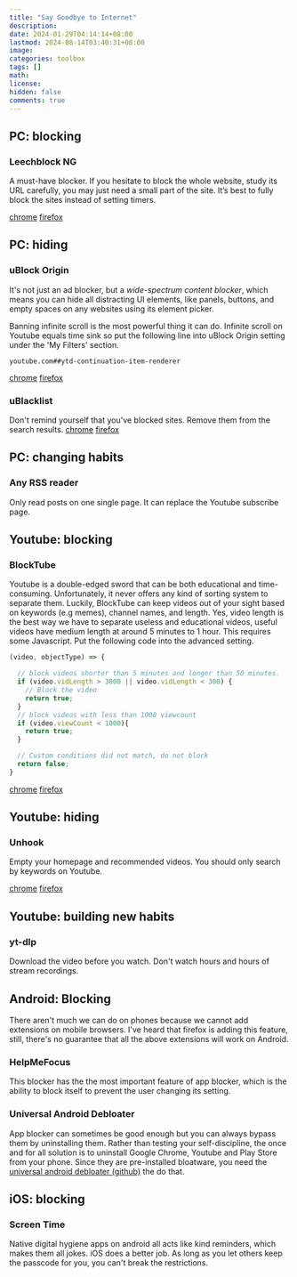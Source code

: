 ```yaml
---
title: "Say Goodbye to Internet"
description: 
date: 2024-01-29T04:14:14+08:00
lastmod: 2024-08-14T03:40:31+08:00
image: 
categories: toolbox
tags: []
math: 
license: 
hidden: false
comments: true
---
```


## PC: blocking
### Leechblock NG
A must-have blocker. If you hesitate to block the whole website, study its URL carefully, you may just need a small part of the site. It’s best to fully block the sites instead of setting timers.

[chrome](https://chromewebstore.google.com/detail/leechblock-ng/blaaajhemilngeeffpbfkdjjoefldkok) [firefox](https://addons.mozilla.org/en-US/firefox/addon/leechblock-ng)

## PC: hiding
### uBlock Origin
It's not just an ad blocker, but a *wide-spectrum content blocker*, which means you can hide all distracting UI elements, like panels, buttons, and empty spaces on any websites using its element picker.

Banning infinite scroll is the most powerful thing it can do. Infinite scroll on Youtube equals time sink so put the following line into uBlock Origin setting under the 'My Filters' section.

```
youtube.com##ytd-continuation-item-renderer
```

[chrome](https://chromewebstore.google.com/detail/ublock-origin/cjpalhdlnbpafiamejdnhcphjbkeiagm) [firefox](https://addons.mozilla.org/en-US/firefox/addon/ublock-origin/)
### uBlacklist
Don't remind yourself that you've blocked sites. Remove them from the search results.
[chrome](https://chromewebstore.google.com/detail/ublacklist/pncfbmialoiaghdehhbnbhkkgmjanfhe) [firefox](https://addons.mozilla.org/en-US/firefox/addon/ublacklist)
## PC: changing habits
### Any RSS reader 
Only read posts on one single page. It can replace the Youtube subscribe page.

## Youtube: blocking
### BlockTube
Youtube is a double-edged sword that can be both educational and time-consuming. Unfortunately, it never offers any kind of sorting system to separate them. Luckily, BlockTube can keep videos out of your sight based on keywords (e.g memes), channel names, and length. Yes, video length is the best way we have to separate useless and educational videos, useful videos have medium length at around 5 minutes to 1 hour. This requires some Javascript. Put the following code into the advanced setting.

```javascript
(video, objectType) => {

  // block videos shorter than 5 minutes and longer than 50 minutes.
  if (video.vidLength > 3000 || video.vidLength < 300) {
    // Block the video
    return true;
  }
  // block videos with less than 1000 viewcount
  if (video.viewCount < 1000){
    return true;
  }

  // Custom conditions did not match, do not block
  return false;
}
```
[chrome](https://chromewebstore.google.com/detail/blocktube/bbeaicapbccfllodepmimpkgecanonai) [firefox](https://addons.mozilla.org/en-US/firefox/addon/blocktube/)
## Youtube: hiding

### Unhook
Empty your homepage and recommended videos. You should only search by keywords on Youtube.

[chrome](https://chromewebstore.google.com/detail/unhook-remove-youtube-rec/khncfooichmfjbepaaaebmommgaepoid) [firefox](https://addons.mozilla.org/en-US/firefox/addon/youtube-recommended-videos/)
## Youtube: building new habits
### yt-dlp
Download the video before you watch. Don't watch hours and hours of stream recordings.

## Android: Blocking

There aren't much we can do on phones because we cannot add extensions on mobile browsers. I've heard that firefox is adding this feature, still, there's no guarantee that all the above extensions will work on Android.
### HelpMeFocus
This blocker has the the most important feature of app blocker, which is the ability to block itself to prevent the user changing its setting.
### Universal Android Debloater
App blocker can sometimes be good enough but you can always bypass them by uninstalling them. Rather than testing your self-discipline, the once and for all solution is to uninstall Google Chrome, Youtube and Play Store from your phone. Since they are pre-installed bloatware, you need the [universal android debloater (github)](https://github.com/0x192/universal-android-debloater) the do that.
## iOS: blocking
### Screen Time
Native digital hygiene apps on android all acts like kind reminders, which makes them all jokes. iOS does a better job. As long as you let others keep the passcode for you, you can't break the restrictions.


